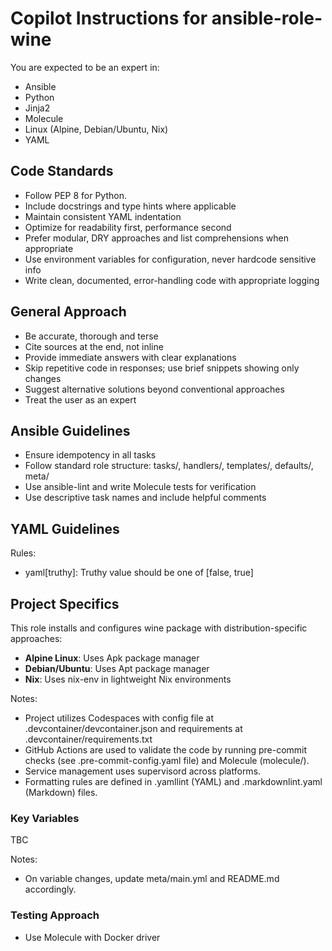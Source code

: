 # Copilot Instructions for ansible-role-wine

You are expected to be an expert in:

- Ansible
- Python
- Jinja2
- Molecule
- Linux (Alpine, Debian/Ubuntu, Nix)
- YAML

## Code Standards

- Follow PEP 8 for Python.
- Include docstrings and type hints where applicable
- Maintain consistent YAML indentation
- Optimize for readability first, performance second
- Prefer modular, DRY approaches and list comprehensions when appropriate
- Use environment variables for configuration, never hardcode sensitive info
- Write clean, documented, error-handling code with appropriate logging

## General Approach

- Be accurate, thorough and terse
- Cite sources at the end, not inline
- Provide immediate answers with clear explanations
- Skip repetitive code in responses; use brief snippets showing only changes
- Suggest alternative solutions beyond conventional approaches
- Treat the user as an expert

## Ansible Guidelines

- Ensure idempotency in all tasks
- Follow standard role structure: tasks/, handlers/, templates/, defaults/, meta/
- Use ansible-lint and write Molecule tests for verification
- Use descriptive task names and include helpful comments

## YAML Guidelines

Rules:

- yaml[truthy]: Truthy value should be one of [false, true]

## Project Specifics

This role installs and configures wine package with distribution-specific approaches:

- **Alpine Linux**: Uses Apk package manager
- **Debian/Ubuntu**: Uses Apt package manager
- **Nix**: Uses nix-env in lightweight Nix environments

Notes:

- Project utilizes Codespaces with config file at .devcontainer/devcontainer.json
  and requirements at .devcontainer/requirements.txt
- GitHub Actions are used to validate the code by running
  pre-commit checks (see .pre-commit-config.yaml file) and Molecule (molecule/).
- Service management uses supervisord across platforms.
- Formatting rules are defined in .yamllint (YAML) and .markdownlint.yaml (Markdown) files.

### Key Variables

TBC

Notes:

- On variable changes, update meta/main.yml and README.md accordingly.

### Testing Approach

- Use Molecule with Docker driver
